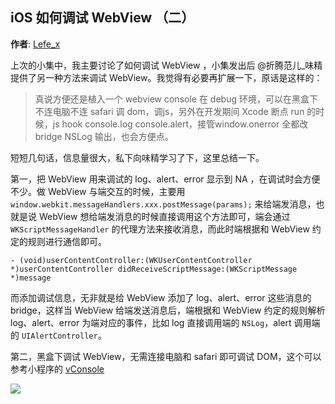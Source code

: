 iOS 如何调试 WebView （二）
--------
**作者**: [Lefe_x](https://weibo.com/u/5953150140)

上次的小集中，我主要讨论了如何调试 WebView ，小集发出后  @折腾范儿_味精 提供了另一种方法来调试 WebView。我觉得有必要再扩展一下，原话是这样的：

> 真说方便还是植入一个 webview console 在 debug 环境，可以在黑盒下不连电脑不连 safari 调 dom，调js，另外在开发期间 Xcode 断点 run 的时候，js hook console.log console.alert，接管window.onerror 全都改 bridge NSLog 输出，也会方便点。

短短几句话，信息量很大，私下向味精学习了下，这里总结一下。

第一，把 WebView 用来调试的 log、alert、error 显示到 NA ，在调试时会方便不少。做 WebView 与端交互的时候，主要用 `window.webkit.messageHandlers.xxx.postMessage(params);` 来给端发消息，也就是说 WebView 想给端发消息的时候直接调用这个方法即可，端会通过 `WKScriptMessageHandler` 的代理方法来接收消息，而此时端根据和 WebView 约定的规则进行通信即可。

```
- (void)userContentController:(WKUserContentController *)userContentController didReceiveScriptMessage:(WKScriptMessage *)message
```

而添加调试信息，无非就是给 WebView 添加了 log、alert、error 这些消息的 bridge，这样当 WebView 给端发送消息后，端根据和 WebView 约定的规则解析 log、alert、error 为端对应的事件，比如 log 直接调用端的 `NSLog`，alert 调用端的 `UIAlertController`。

第二，黑盒下调试 WebView，无需连接电脑和 safari 即可调试 DOM，这个可以参考小程序的 [vConsole](https://github.com/Tencent/vConsole)


![](https://github.com/awesome-tips/iOS-Tips/blob/master/images/2018/05/13-1.jpg)